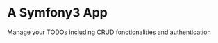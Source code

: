 A Symfony3 App
==============

Manage your TODOs including CRUD fonctionalities and authentication




